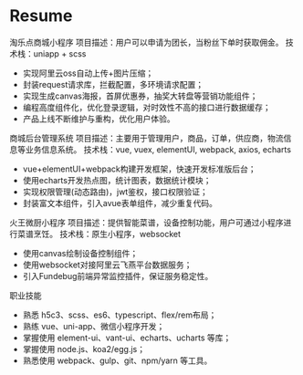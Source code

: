 # Resume
<!-- uniapp图片上传 -->
<!-- https://blog.csdn.net/qq_31851435/article/details/105560333 -->
<!-- 小程序转盘功能实现 -->
<!-- https://developers.weixin.qq.com/community/develop/article/doc/000206818901d09a0d0b7ad9c51813 -->
<!-- https://blog.csdn.net/qq_31851435/article/details/105560333 -->
<!-- https://www.imooc.com/article/72716 -->

淘乐点商城小程序
项目描述：用户可以申请为团长，当粉丝下单时获取佣金。
技术栈：uniapp + scss

- 实现阿里云oss自动上传+图片压缩；
- 封装request请求库，拦截配置，多环境请求配置；
- 实现生成canvas海报，首屏优惠券，抽奖大转盘等营销功能组件；
- 编程高度组件化，优化登录逻辑，对时效性不高的接口进行数据缓存；
- 产品上线不断维护与重构，优化用户体验。

商城后台管理系统
项目描述：主要用于管理用户，商品，订单，供应商，物流信息等业务信息系统。
技术栈：vue, vuex, elementUI, webpack, axios, echarts

- vue+elementUI+webpack构建开发框架，快速开发标准版后台；
- 使用echarts开发热点图，统计图表，数据统计模块；
- 实现权限管理(动态路由)，jwt鉴权，接口权限验证；
- 封装富文本组件，引入avue表单组件，减少重复代码。

火王微厨小程序
项目描述：提供智能菜谱，设备控制功能，用户可通过小程序进行菜谱烹饪。
技术栈：原生小程序，websocket

- 使用canvas绘制设备控制组件；
- 使用websocket对接阿里云飞燕平台数据服务；
- 引入Fundebug前端异常监控插件，保证服务稳定性。

职业技能

- 熟悉 h5c3、scss、es6、typescript、flex/rem布局；
- 熟练 vue、uni-app、微信小程序开发；
- 掌握使用 element-ui、vant-ui、echarts、ucharts 等库；
- 掌握使用 node.js、koa2/egg.js；
- 熟悉使用 webpack、gulp、git、npm/yarn 等工具。